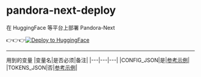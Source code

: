 # pandora-next-deploy
在 HuggingFace 等平台上部署 Pandora-Next

👉👉👉[![Deploy to HuggingFace](https://img.shields.io/badge/%E7%82%B9%E5%87%BB%E9%83%A8%E7%BD%B2-%F0%9F%A4%97-fff)](https://huggingface.co/login?next=%2Fspaces%2Flinzjian666%2FPandoraNext%3Fduplicate%3Dtrue%26visibility%3Dpublic)

---

  用到的变量
  |变量名|是否必须|备注|
  |---|---|---|
  |CONFIG_JSON|是|[参考示例](https://github.com/pandora-next/deploy#config-%E9%85%8D%E7%BD%AE)|
  |TOKENS_JSON|否|[参考示例](https://github.com/pandora-next/deploy#tokens-%E9%85%8D%E7%BD%AE)|
